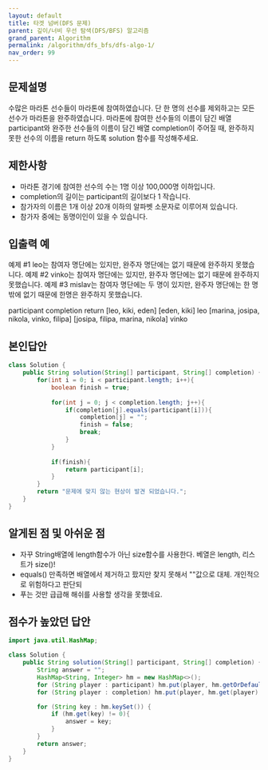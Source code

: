 ```yaml
---
layout: default
title: 타겟 넘버(DFS 문제)
parent: 깊이/너비 우선 탐색(DFS/BFS) 알고리즘
grand_parent: Algorithm
permalink: /algorithm/dfs_bfs/dfs-algo-1/
nav_order: 99
---
```


## 문제설명
수많은 마라톤 선수들이 마라톤에 참여하였습니다. 단 한 명의 선수를 제외하고는 모든 선수가 마라톤을 완주하였습니다.
마라톤에 참여한 선수들의 이름이 담긴 배열 participant와 완주한 선수들의 이름이 담긴 배열 completion이 주어질 때, 완주하지 못한 선수의 이름을 return 하도록 solution 함수를 작성해주세요.

## 제한사항
 - 마라톤 경기에 참여한 선수의 수는 1명 이상 100,000명 이하입니다.
 - completion의 길이는 participant의 길이보다 1 작습니다.
 - 참가자의 이름은 1개 이상 20개 이하의 알파벳 소문자로 이루어져 있습니다.
 - 참가자 중에는 동명이인이 있을 수 있습니다.


## 입출력 예
예제 #1 leo는 참여자 명단에는 있지만, 완주자 명단에는 없기 때문에 완주하지 못했습니다.
예제 #2 vinko는 참여자 명단에는 있지만, 완주자 명단에는 없기 때문에 완주하지 못했습니다.
예제 #3 mislav는 참여자 명단에는 두 명이 있지만, 완주자 명단에는 한 명밖에 없기 때문에 한명은 완주하지 못했습니다.

participant	                            completion	                      return
[leo, kiki, eden]                      	[eden, kiki]	                    leo
[marina, josipa, nikola, vinko, filipa]	[josipa, filipa, marina, nikola]	vinko

## 본인답안

```java
class Solution {
    public String solution(String[] participant, String[] completion) {
        for(int i = 0; i < participant.length; i++){
            boolean finish = true;
            
            for(int j = 0; j < completion.length; j++){
                if(completion[j].equals(participant[i])){
                    completion[j] = "";
                    finish = false;
                    break;
                }
            }
            
            if(finish){
                return participant[i];
            }
        }      
        return "문제에 맞지 않는 현상이 발견 되었습니다.";
    }
}
```

## 알게된 점 및 아쉬운 점

 - 자꾸 String배열에 length함수가 아닌 size함수를 사용한다. 베열은 length, 리스트가 size()!
 - equals() 만족하면 배열에서 제거하고 팠지만 찾지 못해서 ""값으로 대체. 개인적으로 위험하다고 판단되
 - 푸는 것만 급급해 해쉬를 사용할 생각을 못했네요.

## 점수가 높았던 답안

```java
import java.util.HashMap;

class Solution {
    public String solution(String[] participant, String[] completion) {
        String answer = "";
        HashMap<String, Integer> hm = new HashMap<>();
        for (String player : participant) hm.put(player, hm.getOrDefault(player, 0) + 1);
        for (String player : completion) hm.put(player, hm.get(player) - 1);

        for (String key : hm.keySet()) {
            if (hm.get(key) != 0){
                answer = key;
            }
        }
        return answer;
    }
}
```

